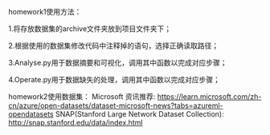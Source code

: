 homework1使用方法：

1.将存放数据集的archive文件夹放到项目文件夹下；

2.根据使用的数据集修改代码中注释掉的语句，选择正确读取路径；

3.Analyse.py用于数据摘要和可视化，调用其中函数以完成对应步骤；

4.Operate.py用于数据缺失的处理，调用其中函数以完成对应步骤；


homework2使用数据集：
Microsoft 资讯推荐:  https://learn.microsoft.com/zh-cn/azure/open-datasets/dataset-microsoft-news?tabs=azureml-opendatasets
SNAP(Stanford Large Network Dataset Collection): http://snap.stanford.edu/data/index.html
